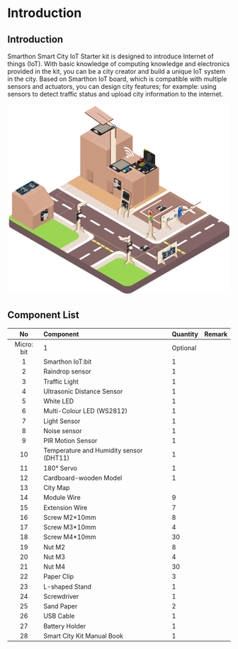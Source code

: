 # Introduction

## Introduction
Smarthon Smart City IoT Starter kit is designed to introduce Internet of things (IoT). With basic knowledge of computing knowledge and electronics provided in the kit, you can be a city creator and build a unique IoT system in the city. Based on Smarthon IoT board, which is compatible with multiple sensors and actuators, you can design city features; for example: using sensors to detect traffic status and upload city information to the internet.<BR><P>
![pic](images/1_Intro/smartcity.png)<BR><P>

## Component List

No | Component |Quantity|Remark
:-: | :-- | :--| :--
|Micro: bit|1|Optional
1|Smarthon IoT:bit|1|
2|Raindrop sensor|1|
3|Traffic Light|1|
4|Ultrasonic Distance Sensor|1|
5|White LED|1|
6|Multi-Colour LED (WS2812)|1|
7|Light Sensor|1|
8|Noise sensor|1|
9|PIR Motion Sensor|1|
10|Temperature and Humidity sensor (DHT11)|1|
11|180° Servo|1|
12|Cardboard-wooden Model|1|
13|City Map||
14|Module Wire|9|
15|Extension Wire|7|
16|Screw M2*10mm|8|
17|Screw M3*10mm|4|
18|Screw M4*10mm|30|
19|Nut M2|8|
20|Nut M3|4|
21|Nut M4|30|
22|Paper Clip|3|
23|L-shaped Stand|1|
24|Screwdriver|1|
25|Sand Paper|2|
26|USB Cable|1|
27|Battery Holder|1|
28|Smart City Kit Manual Book|1|




